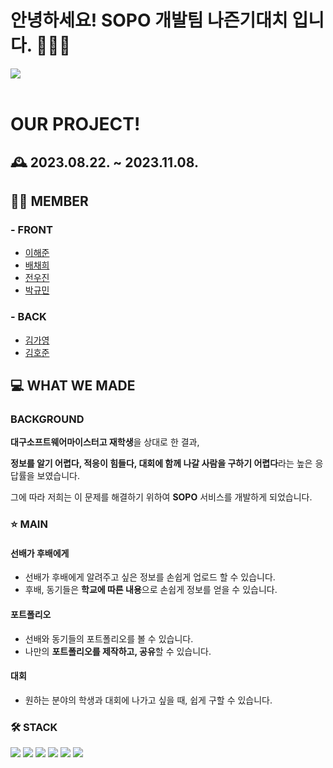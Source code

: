 # 안녕하세요! SOPO 개발팀 나즌기대치 입니다.  🙋🏻‍♂️
<img src='https://ifh.cc/g/y2DbfN.jpg' border='0'></a>
<br><br/>

# OUR PROJECT! 
## 🕰️ 2023.08.22. ~ 2023.11.08.
## 🧑‍💻 MEMBER
### - FRONT 
- [이해준](https://github.com/ftery0)
- [배채희](https://github.com/je355)
- [전우진](https://github.com/greenfrog616)
- [박규민](https://github.com/kyumin7487)

### - BACK 
- [김가영](https://github.com/GayeongKimm)
- [김호준](https://github.com/alexipharmical)


## 💻 WHAT WE MADE
### BACKGROUND 
**대구소프트웨어마이스터고 재학생**을 상대로 한 결과,

**정보를 알기 어렵다, 적응이 힘들다, 대회에 함께 나갈 사람을 구하기 어렵다**라는 높은 응답률을 보였습니다.

그에 따라 저희는 이 문제를 해결하기 위하여 **SOPO** 서비스를 개발하게 되었습니다.

### ⭐️ MAIN
#### 선배가 후배에게
- 선배가 후배에게 알려주고 싶은 정보를 손쉽게 업로드 할 수 있습니다.
- 후배, 동기들은 **학교에 따른 내용**으로 손쉽게 정보를 얻을 수 있습니다.
#### 포트폴리오
- 선배와 동기들의 포트폴리오를 볼 수 있습니다.
- 나만의 **포트폴리오를 제작하고, 공유**할 수 있습니다.
#### 대회
- 원하는 분야의 학생과 대회에 나가고 싶을 때, 쉽게 구할 수 있습니다.

### 🛠️ STACK
<img src="https://img.shields.io/badge/React-61DAFB?style=flat-square&logo=React&logoColor=black"/> <img src="https://img.shields.io/badge/Spring-6DB33F?style=flat-square&logo=Spring&logoColor=white"/> <img src="https://img.shields.io/badge/MySQL-4479A1?style=flat-square&logo=MySQL&logoColor=white"/> <img src="https://img.shields.io/badge/java-007396?style=flat-square&logo=java&logoColor=white"/> <img src="https://img.shields.io/badge/GitHub-181717?style=flat-square&logo=GitHub&logoColor=white"/> <img src="https://img.shields.io/badge/Figma-F24E1E?style=flat-square&logo=Figma&logoColor=white"/>
